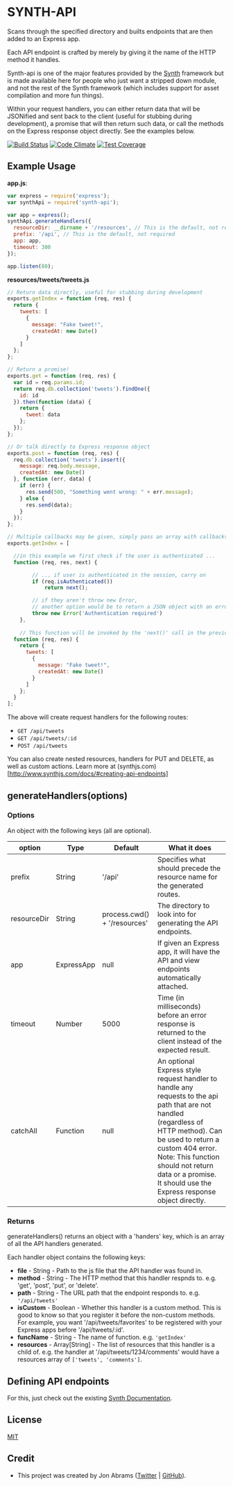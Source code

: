 # SYNTH-API

Scans through the specified directory and builts endpoints that are then added to an Express app.

Each API endpoint is crafted by merely by giving it the name of the HTTP method it handles.

Synth-api is one of the major features provided by the [Synth](http://www.synthjs.com) framework but is made available here for people who just want a stripped down module, and not the rest of the Synth framework (which includes support for asset compilation and more fun things).

Within your request handlers, you can either return data that will be JSONified and sent back to the client (useful for stubbing during development), a promise that will then return such data, or call the methods on the Express response object directly. See the examples below.

[![Build Status](https://travis-ci.org/JonAbrams/synth-api.svg)](https://travis-ci.org/JonAbrams/synth-api)
[![Code Climate](https://codeclimate.com/github/JonAbrams/synth-api.png)](https://codeclimate.com/github/JonAbrams/synth-api)
[![Test Coverage](https://codeclimate.com/github/JonAbrams/synth-api/coverage.png)](https://codeclimate.com/github/JonAbrams/synth-api)

## Example Usage

**app.js**:

```javascript
var express = require('express');
var synthApi = require('synth-api');

var app = express();
synthApi.generateHandlers({
  resourceDir: __dirname + '/resources', // This is the default, not required
  prefix: '/api', // This is the default, not required
  app: app,
  timeout: 300
});

app.listen(80);
```

**resources/tweets/tweets.js**

```javascript
// Return data directly, useful for stubbing during development
exports.getIndex = function (req, res) {
  return {
    tweets: [
      {
        message: "Fake tweet!",
        createdAt: new Date()
      }
    ]
  };
};

// Return a promise!
exports.get = function (req, res) {
  var id = req.params.id;
  return req.db.collection('tweets').findOne({
    id: id
  }).then(function (data) {
    return {
      tweet: data
    };
  });
};

// Or talk directly to Express response object
exports.post = function (req, res) {
  req.db.collection('tweets').insert({
    message: req.body.message,
    createdAt: new Date()
  }, function (err, data) {
    if (err) {
      res.send(500, "Something went wrong: " + err.message);
    } else {
      res.send(data);
    }
  });
};

// Multiple callbacks may be given, simply pass an array with callbacks (note the 'next' argument in the first function)
exports.getIndex = [

  //in this example we first check if the user is authenticated ...
  function (req, res, next) {

		// ... if user is authenticated in the session, carry on 
		if (req.isAuthenticated())
			return next();

		// if they aren't throw new Error,
		// another option would be to return a JSON object with an error e.g. return ({error: 'Authentication required'});
		throw new Error('Authentication required')
	},
	
	// This function will be invoked by the 'next()' call in the previous function 
  function (req, res) {
    return {
      tweets: [
        {
          message: "Fake tweet!",
          createdAt: new Date()
        }
      ]
    };
  }
];


```

The above will create request handlers for the following routes:

- `GET /api/tweets`
- `GET /api/tweets/:id`
- `POST /api/tweets`

You can also create nested resources, handlers for PUT and DELETE, as well as custom actions. Learn more at (synthjs.com)[http://www.synthjs.com/docs/#creating-api-endpoints]

## generateHandlers(options)

### Options

An object with the following keys (all are optional).

| option | Type | Default | What it does |
|--------|------|---------|--------------|
| prefix | String | '/api' | Specifies what should precede the resource name for the generated routes. |
| resourceDir | String | process.cwd() + '/resources' | The directory to look into for generating the API endpoints. |
|   app  | ExpressApp | null | If given an Express app, it will have the API and view endpoints automatically attached. |
| timeout| Number | 5000 | Time (in milliseconds) before an error response is returned to the client instead of the expected result. |
| catchAll | Function | null | An optional Express style request handler to handle any requests to the api path that are not handled (regardless of HTTP method). Can be used to return a custom 404 error. Note: This function should not return data or a promise. It should use the Express response object directly. |

### Returns

generateHandlers() returns an object with a 'handers' key, which is an array of all the API handlers generated.

Each handler object contains the following keys:

- **file** - String - Path to the js file that the API handler was found in.
- **method** - String - The HTTP method that this handler respnds to. e.g. 'get', 'post', 'put', or 'delete'.
- **path** - String - The URL path that the endpoint responds to. e.g. `'/api/tweets'`
- **isCustom** - Boolean - Whether this handler is a custom method. This is good to know so that you register it before the non-custom methods. For example, you want '/api/tweets/favorites' to be registered with your Express apps before '/api/tweets/:id'.
- **funcName** - String - The name of function. e.g. `'getIndex'`
- **resources** - Array[String] - The list of resources that this handler is a child of. e.g. the handler at '/api/tweets/1234/comments' would have a resources array of `['tweets', 'comments']`.

## Defining API endpoints

For this, just check out the existing [Synth Documentation](http://www.synthjs.com).

## License

[MIT](https://github.com/JonAbrams/synth-api/blob/master/LICENSE)

## Credit

- This project was created by Jon Abrams ([Twitter](https://twitter.com/JonathanAbrams) | [GitHub](https://github.com/JonAbrams)).
